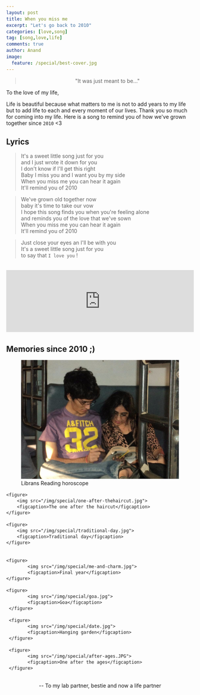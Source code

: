 ```yaml
---
layout: post
title: When you miss me
excerpt: "Let's go back to 2010"
categories: [love,song]
tag: [song,love,life]
comments: true
author: Anand
image:
  feature: /special/best-cover.jpg
---
```


> <center>"It was just meant to be..."</center>

To the love of my life,  

Life is beautiful because what matters to me is not to add years to my life but to add life to each and every
moment of our lives. Thank you so much for coming into my life. Here is a song to remind you of how we've grown together since `2010` <3


## Lyrics

> It's a sweet little song just for you  
> and I just wrote it down for you  
> I don't know if I'll get this right  
> Baby I miss you and I want you by my side  
> When you miss me you can hear it again  
> It'll remind you of 2010  


> We've grown old together now  
> baby it's time to take our vow  
> I hope this song finds you when you're feeling alone  
> and reminds you of the love that we've sown  
> When you miss me you can hear it again  
> It'll remind you of 2010  

> Just close your eyes an I'll be with you  
> It's a sweet little song just for you  
> to say that `I love you` !  

<br/>

<iframe width="100%" height="166" scrolling="no" frameborder="no" allow="autoplay" src="https://w.soundcloud.com/player/?url=https%3A//api.soundcloud.com/tracks/411573468&color=%23ff5500&auto_play=false&hide_related=true&show_comments=true&show_user=true&show_reposts=false&show_teaser=true"></iframe>



<br/>

## Memories since 2010 ;)

<div class="album">
    <figure>
        <img src="/img/special/first_pic.jpg">
        <figcaption>Librans Reading horoscope</figcaption>
    </figure>

	<figure>
        <img src="/img/special/one-after-thehaircut.jpg">
        <figcaption>The one after the haircut</figcaption>
    </figure>

    <figure>
        <img src="/img/special/traditional-day.jpg">
        <figcaption>Traditional day</figcaption>
    </figure>


    <figure>
            <img src="/img/special/me-and-charm.jpg">
            <figcaption>Final year</figcaption>
    </figure>

    <figure>
            <img src="/img/special/goa.jpg">
            <figcaption>Goa</figcaption>
     </figure>

     <figure>
            <img src="/img/special/date.jpg">
            <figcaption>Hanging garden</figcaption>
     </figure>

     <figure>
            <img src="/img/special/after-ages.JPG">
            <figcaption>One after the ages</figcaption>
     </figure>

</div>

<br/>

<center>-- To my lab partner, bestie and now a life partner  <i class="fa fa-heart heart-icon"></i></center>


<!-- :::   :::         ...    :::      .::..,::::::  
;;;   ;;;      .;;;;;;;. ';;,   ,;;;' ;;;;''''  
[[[   [[[     ,[[     \[[,\[[  .[[/    [[cccc   
$$$   $$'     $$$,     $$$ Y$c.$$"     $$""""   
888  o88oo,.__"888,_ _,88P  Y88P       888oo,__ 
MMM  """"YUMMM  "YMMMMMP"    MP        """"YUMMM
.-:.     ::-.   ...      ...    :::
 ';;.   ;;;;'.;;;;;;;.   ;;     ;;;
   '[[,[[[' ,[[     \[[,[['     [[[
     c$$"   $$$,     $$$$$      $$$
   ,8P"`    "888,_ _,88P88    .d888
  mM"         "YMMMMMP"  "YmmMMMM""
  .,-:::::   ::   .:   :::.    :::::::..   .        :   :::        .::.    
,;;;'````'  ,;;   ;;,  ;;`;;   ;;;;``;;;;  ;;,.    ;;;  ;;;     ,,;'`';;,  
[[[        ,[[[,,,[[[ ,[[ '[[,  [[[,/[[['  [[[[, ,[[[[, [[[   ,[['   .n[[  
$$$        "$$$"""$$$c$$$cc$$$c $$$$$$c    $$$$$$$$"$$$ $$$  c$     ``"$$$.
`88bo,__,o, 888   "88o888   888,888b "88bo,888 Y88" 888o888  "8bo,  ,,o888"
  "YUMMMMMP"MMM    YMMYMM   ""` MMMM   "W" MMM  M'  "MMMMMM    "MP  YMMP"   -->